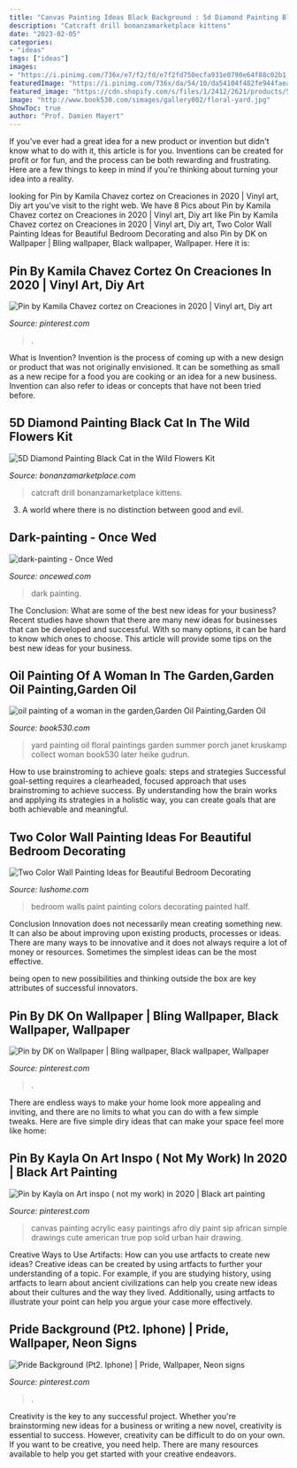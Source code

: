 ```yaml
---
title: "Canvas Painting Ideas Black Background : 5d Diamond Painting Black Cat In The Wild Flowers Kit"
description: "Catcraft drill bonanzamarketplace kittens"
date: "2023-02-05"
categories:
- "ideas"
tags: ["ideas"]
images:
- "https://i.pinimg.com/736x/e7/f2/fd/e7f2fd750ecfa931e0790e64f88c02b1.jpg"
featuredImage: "https://i.pinimg.com/736x/da/54/10/da54104f482fe944faead8ec7294d025.jpg"
featured_image: "https://cdn.shopify.com/s/files/1/2412/2621/products/5d-diamond-painting-black-cat-in-the-wild-flowers-kit-13147718189159_1024x1024.jpg?v=1571168861"
image: "http://www.book530.com/simages/gallery002/floral-yard.jpg"
ShowToc: true
author: "Prof. Damien Mayert"
---
```



If you've ever had a great idea for a new product or invention but didn't know what to do with it, this article is for you. Inventions can be created for profit or for fun, and the process can be both rewarding and frustrating. Here are a few things to keep in mind if you're thinking about turning your idea into a reality.

	

		
looking for Pin by Kamila Chavez cortez on Creaciones in 2020 | Vinyl art, Diy art you've visit to the right web. We have 8 Pics about Pin by Kamila Chavez cortez on Creaciones in 2020 | Vinyl art, Diy art like Pin by Kamila Chavez cortez on Creaciones in 2020 | Vinyl art, Diy art, Two Color Wall Painting Ideas for Beautiful Bedroom Decorating and also Pin by DK on Wallpaper | Bling wallpaper, Black wallpaper, Wallpaper. Here it is:
		
    
## Pin By Kamila Chavez Cortez On Creaciones In 2020 | Vinyl Art, Diy Art

<img loading=lazy src="https://i.pinimg.com/736x/e7/f2/fd/e7f2fd750ecfa931e0790e64f88c02b1.jpg" onerror="this.onerror=null;this.src='https://tse1.mm.bing.net/th?id=OIP.xJsPrXpkg5QRm_UC5FFqzwHaJ3&amp;pid=15.1';" alt="Pin by Kamila Chavez cortez on Creaciones in 2020 | Vinyl art, Diy art">

_Source: pinterest.com_

>. 

	

What is Invention?
Invention is the process of coming up with a new design or product that was not originally envisioned. It can be something as small as a new recipe for a food you are cooking or an idea for a new business. Invention can also refer to ideas or concepts that have not been tried before.

    
## 5D Diamond Painting Black Cat In The Wild Flowers Kit

<img loading=lazy src="https://cdn.shopify.com/s/files/1/2412/2621/products/5d-diamond-painting-black-cat-in-the-wild-flowers-kit-13147718189159_1024x1024.jpg?v=1571168861" onerror="this.onerror=null;this.src='https://tse3.mm.bing.net/th?id=OIP.k2myLVbwe-m4BIINpTHHVQHaHa&amp;pid=15.1';" alt="5D Diamond Painting Black Cat in the Wild Flowers Kit">

_Source: bonanzamarketplace.com_

>catcraft drill bonanzamarketplace kittens. 

	

3. A world where there is no distinction between good and evil. 

    
## Dark-painting - Once Wed

<img loading=lazy src="https://www.oncewed.com/wp-content/uploads/2011/10/dark-painting.jpg" onerror="this.onerror=null;this.src='https://tse2.mm.bing.net/th?id=OIP.d1oI3mR2yeMXBrcwAIQ55QHaKd&amp;pid=15.1';" alt="dark-painting - Once Wed">

_Source: oncewed.com_

>dark painting. 

	

The Conclusion: What are some of the best new ideas for your business?
Recent studies have shown that there are many new ideas for businesses that can be developed and successful. With so many options, it can be hard to know which ones to choose. This article will provide some tips on the best new ideas for your business.

    
## Oil Painting Of A Woman In The Garden,Garden Oil Painting,Garden Oil

<img loading=lazy src="http://www.book530.com/simages/gallery002/floral-yard.jpg" onerror="this.onerror=null;this.src='https://tse4.mm.bing.net/th?id=OIP.CZs1t_AUKR_4ZWMlyDR5egHaJ3&amp;pid=15.1';" alt="oil painting of a woman in the garden,Garden Oil Painting,Garden Oil">

_Source: book530.com_

>yard painting oil floral paintings garden summer porch janet kruskamp collect woman book530 later heike gudrun. 

	

How to use brainstroming to achieve goals: steps and strategies
Successful goal-setting requires a clearheaded, focused approach that uses brainstroming to achieve success. By understanding how the brain works and applying its strategies in a holistic way, you can create goals that are both achievable and meaningful.

    
## Two Color Wall Painting Ideas For Beautiful Bedroom Decorating

<img loading=lazy src="https://www.lushome.com/wp-content/uploads/2016/06/partially-painted-walls-bedroom-decorating-ideas-9.jpg" onerror="this.onerror=null;this.src='https://tse3.mm.bing.net/th?id=OIP.jbXxgr8dqPOlgH5HyUHjJAAAAA&amp;pid=15.1';" alt="Two Color Wall Painting Ideas for Beautiful Bedroom Decorating">

_Source: lushome.com_

>bedroom walls paint painting colors decorating painted half. 

	

Conclusion
Innovation does not necessarily mean creating something new. It can also be about improving upon existing products, processes or ideas.
There are many ways to be innovative and it does not always require a lot of money or resources. Sometimes the simplest ideas can be the most effective.

 being open to new possibilities and thinking outside the box are key attributes of successful innovators.

    
## Pin By DK On Wallpaper | Bling Wallpaper, Black Wallpaper, Wallpaper

<img loading=lazy src="https://i.pinimg.com/736x/ce/5c/ce/ce5cce52e3b413262af31867eb629992.jpg" onerror="this.onerror=null;this.src='https://tse1.mm.bing.net/th?id=OIP.VyJqWDDG6EyRBvGjzMe64gHaQB&amp;pid=15.1';" alt="Pin by DK on Wallpaper | Bling wallpaper, Black wallpaper, Wallpaper">

_Source: pinterest.com_

>. 

	

There are endless ways to make your home look more appealing and inviting, and there are no limits to what you can do with a few simple tweaks. Here are five simple diry ideas that can make your space feel more like home:

    
## Pin By Kayla On Art Inspo ( Not My Work) In 2020 | Black Art Painting

<img loading=lazy src="https://i.pinimg.com/736x/da/54/10/da54104f482fe944faead8ec7294d025.jpg" onerror="this.onerror=null;this.src='https://tse2.mm.bing.net/th?id=OIP.g3PecgyIixZqqvStAGnUIQHaJ3&amp;pid=15.1';" alt="Pin by Kayla on Art inspo ( not my work) in 2020 | Black art painting">

_Source: pinterest.com_

>canvas painting acrylic easy paintings afro diy paint sip african simple drawings cute american true pop sold urban hair drawing. 

	

Creative Ways to Use Artifacts: How can you use artfacts to create new ideas?
Creative ideas can be created by using artfacts to further your understanding of a topic. For example, if you are studying history, using artfacts to learn about ancient civilizations can help you create new ideas about their cultures and the way they lived. Additionally, using artfacts to illustrate your point can help you argue your case more effectively.

    
## Pride Background (Pt2. Iphone) | Pride, Wallpaper, Neon Signs

<img loading=lazy src="https://i.pinimg.com/736x/b4/35/4b/b4354b3b669585f9fe8ab77c7290a2c0.jpg" onerror="this.onerror=null;this.src='https://tse4.mm.bing.net/th?id=OIP.QDzQjnzV2ozln_Ph_07WuwHaNW&amp;pid=15.1';" alt="Pride Background (Pt2. Iphone) | Pride, Wallpaper, Neon signs">

_Source: pinterest.com_

>. 

	

Creativity is the key to any successful project. Whether you're brainstorming new ideas for a business or writing a new novel, creativity is essential to success. However, creativity can be difficult to do on your own. If you want to be creative, you need help. There are many resources available to help you get started with your creative endeavors.

